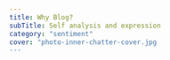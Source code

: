 ```yaml
---
title: Why Blog?
subTitle: Self analysis and expression
category: "sentiment"
cover: "photo-inner-chatter-cover.jpg
---
```



